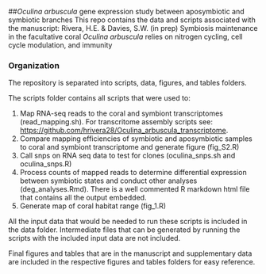 ##<i>Oculina arbuscula</i> gene expression study between aposymbiotic and symbiotic branches
This repo contains the data and scripts associated with the manuscript: 
Rivera, H.E. & Davies, S.W. (in prep) Symbiosis maintenance in the facultative coral <i>Oculina arbuscula</i> relies on nitrogen cycling, cell cycle modulation, and immunity

### Organization
The repository is separated into scripts, data, figures, and tables folders. 

The scripts folder contains all scripts that were used to: 
1. Map RNA-seq reads to the coral and symbiont transcriptomes (read_mapping.sh). For transcritome assembly scripts see: https://github.com/hrivera28/Oculina_arbuscula_transcriptome.
2. Compare mapping efficiencies of symbiotic and aposymbiotic samples to coral and symbiont transcriptome and generate figure (fig_S2.R)
3. Call snps on RNA seq data to test for clones (oculina_snps.sh and oculina_snps.R) 
3. Process counts of mapped reads to determine differential expression between symbiotic states and conduct other analyses (deg_analyses.Rmd). There is a well commented R markdown html file that contains all the output embedded. 
4. Generate map of coral habitat range (fig_1.R) 

All the input data that would be needed to run these scripts is included in the data folder. Intermediate files that can be generated by running the scripts with the included input data are not included. 

Final figures and tables that are in the manuscript and supplementary data are included in the respective figures and tables folders for easy reference. 
